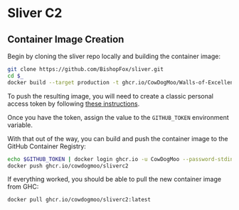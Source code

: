 # Sliver C2

## Container Image Creation

Begin by cloning the sliver repo locally and building the container image:

```bash
git clone https://github.com/BishopFox/sliver.git
cd $_
docker build --target production -t ghcr.io/CowDogMoo/Walls-of-Excellence/sliver .
```

To push the resulting image, you will need to create a classic personal access
token by following [these instructions](https://docs.github.com/en/packages/working-with-a-github-packages-registry/working-with-the-container-registry).

Once you have the token, assign the value to the `GITHUB_TOKEN` environment variable.

With that out of the way, you can build and push the container image to the
GitHub Container Registry:

```bash
echo $GITHUB_TOKEN | docker login ghcr.io -u CowDogMoo --password-stdin
docker push ghcr.io/cowdogmoo/sliverc2
```

If everything worked, you should be able to pull the new container image
from GHC:

```bash
docker pull ghcr.io/cowdogmoo/sliverc2:latest
```
